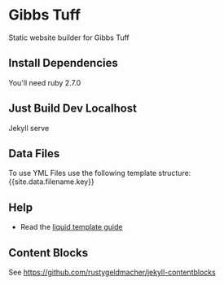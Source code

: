 # Gibbs Tuff

Static website builder for Gibbs Tuff

## Install Dependencies

You'll need ruby 2.7.0

## Just Build Dev Localhost

Jekyll serve

## Data Files

To use YML Files use the following template structure: {{site.data.filename.key}}

## Help
  * Read the [liquid template guide](https://github.com/Shopify/liquid/wiki/Liquid-for-Designers)

## Content Blocks

See https://github.com/rustygeldmacher/jekyll-contentblocks
